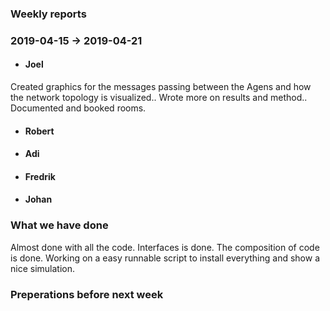 ### Weekly reports
### 2019-04-15 -> 2019-04-21

* #### Joel
Created graphics for the messages passing between the Agens and how the network topology is visualized.. Wrote more on results and method.. Documented and booked rooms. 

* #### Robert

* #### Adi

* #### Fredrik

* #### Johan

### What we have done
Almost done with all the code. Interfaces is done. The composition of code is done. Working on a easy runnable script to install everything and show a nice simulation. 

### Preperations before next week
